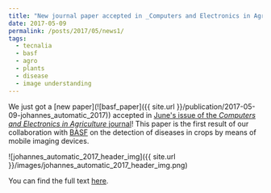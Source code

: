 ```yaml
---
title: "New journal paper accepted in _Computers and Electronics in Agriculture_"
date: 2017-05-09
permalink: /posts/2017/05/news1/
tags:
  - tecnalia
  - basf
  - agro
  - plants
  - disease
  - image understanding
---
```


We just got a [new paper](![basf_paper]({{ site.url }}/publication/2017-05-09-johannes_automatic_2017)) accepted in [June's issue of the _Computers and Electronics in Agriculture_ journal](http://www.sciencedirect.com/science/journal/01681699/138)! 
This paper is the first result of our collaboration with [BASF](https://www.basf.com) on the detection of diseases in crops by means of mobile imaging devices.

![johannes_automatic_2017_header_img]({{ site.url }}/images/johannes_automatic_2017_header_img.png)

You can find the full text [here](http://www.sciencedirect.com/science/article/pii/S016816991631050X).
